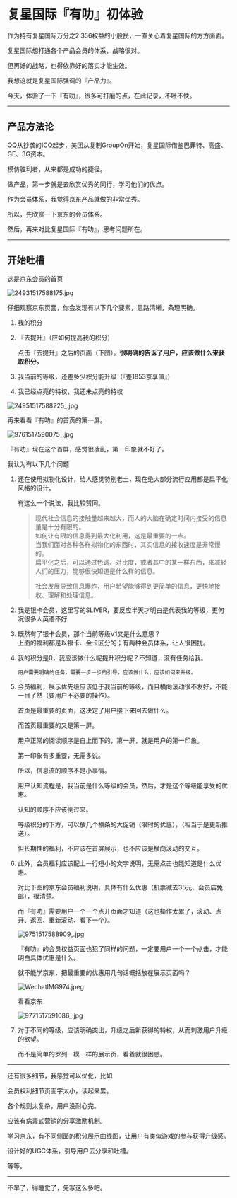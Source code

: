 # 复星国际『有叻』初体验
作为持有复星国际万分之2.356权益的小股民，一直关心着复星国际的方方面面。

复星国际想打通各个产品会员的体系，战略很对。

但再好的战略，也得依靠好的落实才能生效。

我想这就是复星国际强调的『产品力』。

今天，体验了一下『有叻』，很多可打磨的点，在此记录，不吐不快。

---

## 产品方法论

QQ从抄袭的ICQ起步，美团从复制GroupOn开始，复星国际借鉴巴菲特、高盛、GE、3G资本。

模仿胜利者，从来都是成功的捷径。

做产品，第一步就是去欣赏优秀的同行，学习他们的优点。

作为会员体系，我觉得京东产品就做的非常优秀。

所以，先欣赏一下京东的会员体系。

然后，再来对比复星国际『有叻』，思考问题所在。

---

## 开始吐槽

这是京东会员的首页

![24931517588175.jpg](/-/S/jpg/0T78eEwIjLK4No8W_3CxLyDkDpdbIZoa0qkeNA.jpg)

仔细观察京东页面，你会发现有以下几个要素，思路清晰，条理明确。

1.  我的积分
    
2.  『去提升』（应如何提高我的积分）
    
    点击『去提升』之后的页面（下图）。**很明确的告诉了用户，应该做什么来获取积分。**
    
3.  我当前的等级，还差多少积分能升级（『差1853京享值』）
    
4.  我已经点亮的特权，我还未点亮的特权
    

![24951517588225_.jpg](/-/S/jpg/HDi7kntjYYWaswOl_F5QwShkAs-q8TioNHKUqQ.jpg)

再来看看『有叻』的首页的第一屏。

![9761517590075_.jpg](/-/S/jpg/KevYLm2otfiizmt6OxAZ5C-jQ6UB_rUSOMTo0g.jpg)

『有叻』现在这个首屏，感觉很凌乱，第一印象就不好了。

我认为有以下几个问题

1.  还在使用拟物化设计，给人感觉特别老土，现在绝大部分流行应用都是扁平化风格的设计。
    
    有这么一个说法，我比较赞同。
    
    > 现代社会信息的接触量越来越大，而人的大脑在确定时间内接受的信息量是十分有限的。  
    > 如何让有限的信息得到最大化利用，这是最重要的一点。  
    > 当我们面对各种各样拟物化的东西时，其实信息的接收速度是非常慢的。  
    > 扁平化之后，可以通过色调、对比度，或者其中的某一样东西，来减轻人们的压力，能够很快知道是什么样的信息。
    > 
    > 社会发展导致信息爆炸，用户希望能够得到更简单的信息，更快地接收、理解和处理信息。
    
2.  我是银卡会员，这里写的SLIVER，要反应半天才明白是代表我的等级，更何况很多人英语不好
    
3.  既然有了银卡会员，那个当前等级V1又是什么意思？  
    上面的福利都是以银卡、金卡区分的；有两种会员体系，让人很困扰。
    
4.  我的积分是0，我应该做什么呢提升积分呢？不知道，没有任务给我。
    
    ```
    用户需要明确的任务，需要一步一步的引导，应该做什么，应该如何来升级。 
    ```
5.  会员福利，展示优先级应该低于我当前的等级，而且横向滚动很不友好，不能一目了然（要用户不必要的操作）。
    
    首页是最重要的页面，这决定了用户接下来回去做什么。
    
    而首页最重要的又是第一屏。
    
    用户正常的阅读顺序是自上而下的，第一屏，就是用户的第一印象。
    
    第一印象有多重要，无需多说。
    
    所以，信息流的顺序不是小事情。
    
    用户认知流程是，我当前是什么等级的会员，然后，才是这个等级能享受的优惠。
    
    认知的顺序不应该倒过来。
    
    等级积分的下方，可以放几个横条的大促销（限时的优惠），（相当于是更新推送）。
    
    但长期性的福利，不应该在首屏展示，也不应该是横向滚动的交互。
    
6.  此外，会员福利应该配上一行短小的文字说明，无需点击也能知道是什么优惠。
    
    对比下图的京东会员福利说明，具体有什么优惠（机票减去35元、会员店免邮），很清楚。
    
    而『有叻』需要用户一个一个点开页面才知道（这也操作太累了，滚动、点开、返回、重新滚动、看下一个）。
    
    ![9751517588909_.jpg](/-/S/jpg/lL6oHYIWJfZhspESgf1L7m-dcEPcc91DdaUahA.jpg)
    
    『有叻』的会员权益页面也犯了同样的问题，一定要用户一个一个点击，才能明白具体优惠是什么。
    
    就不能学京东，把最重要的优惠用几句话概括放在展示页面吗？
    
    ![WechatIMG974.jpeg](/-/S/jpeg/Kry6R0SviibTVhy8-G5Nqc2z8u7bVgRur_BSxA.jpeg)
    
    看看京东
    
    ![9771517591086_.jpg](/-/S/jpg/kA3qcu9TqFc9Gc9JuuYn1nBI9495hzoSzRu8Xw.jpg)
    
7.  对于不同的等级，应该明确突出，升级之后新获得的特权，从而刺激用户升级的欲望。
    
    而不是简单的罗列一模一样的展示页，看着就很困惑。
    

---

还有很多细节，我感觉可以优化，比如

会员权利细节页面字太小，读起来累。

各个规则太复杂，用户没耐心完。

应该有病毒式营销的分享激励机制。

学习京东，有不同侧面的积分展示曲线图，让用户有类似游戏的参与获得升级感。

设计好的UGC体系，引导用户去分享和吐槽。

等等。

---

不早了，得睡觉了，先写这么多吧。